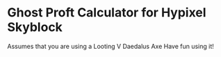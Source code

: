 ﻿# Ghost Proft Calculator for Hypixel Skyblock
 Assumes that you are using a Looting V Daedalus Axe
 Have fun using it!
